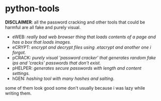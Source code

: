 # python-tools
**DISCLAIMER**: all the password cracking and other tools that could be harmful are all fake and purely visual.

- eWEB: *really bad web browser thing that loads contents of a page and has a box that loads images.*
- eCRYPT: *encrypt and decrypt files using .etacrypt and another one i forgot.*
- pCRACK: *purely visual 'password cracker' that generates random fake ips and 'cracks' passwords that don't exist.*
- pHELPER: *generates secure passwords with length and content settings.*
- hGEN: *hashing tool with many hashes and salting.*

some of them look good some don't usually because i was lazy while writing them.
